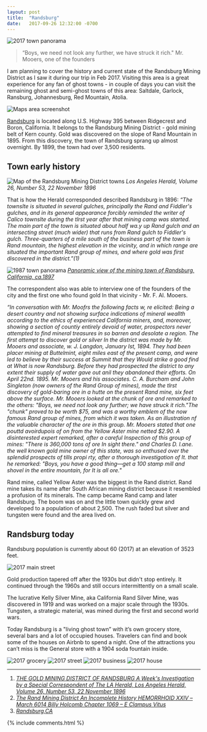 ```yaml
---
layout: post
title:  "Randsburg"
date:   2017-09-26 12:32:00 -0700
---
```

![2017 town panorama][2017_panorama]

>“Boys, we need not look any further, we have struck it rich."
Mr. Mooers, one of the founders

I am planning to cover the history and current state of the Randsburg Mining District as I saw it during our trip in Feb 2017. Visiting this area is a great experience for any fan of ghost towns - in couple of days you can visit the remaining ghost and semi-ghost towns of this area: Saltdale, Garlock, Ransburg, Johannesburg, Red Mountain, Atolia.

![Maps area screenshot][map]

[Randsburg](https://www.google.com/maps/place/Randsburg,+CA) is located along U.S. Highway 395 between Ridgecrest and Boron, California. It belongs to the Randsburg Mining District - gold mining belt of Kern county.
Gold was discovered on the slope of Rand Mountain in 1895. From this discovery, the town of Randsburg sprang up almost overnight. By 1899, the town had over 3,500 residents.

## Town early history

![Map of the Randsburg Mining District towns][newspaper_screenshot]
<i>Los Angeles Herald, Volume 26, Number 53, 22 November 1896</i>

That is how the Herald corresponded described Randsburg in 1896: <i>“The townslte is situated in several gulches, principally the Rand and Fiddler's gulches, and in its general appearance forcibly reminded the writer of Calico townslte during the tlrst year after that mining camp was started. The main part of the town is situated about half wa.y up Rand gulch and an intersecting street (much wider) that runs from Rand gulch to Fiddler's gulch. Three-quarters of a mile south of the business part of the town is Rand mountain, the highest elevation in the vicinity, and in which range are situated the important Rand group of mines, and where gold was first discovered in the district.”(1) </i>

![1987 town panorama][1987_panorama]
<i>[Panoramic view of the mining town of Randsburg, California, ca.1897](http://digitallibrary.usc.edu/cdm/singleitem/collection/p15799coll65/id/7516/rec/4)</i>

The correspondent also was able to interview one of the founders of the city and the first one who found gold In that vicinity - Mr. F. AI. Mooers.

<i>“In conversation with Mr. Moofrs the following facts w, re elicited: Being a desert country and not showing surface indications of mineral weallth according to the ethics of experienced California miners, and, moreover, showing a section of countiy entirely devoid of water, prospectors never attempted to find mineral treasures in so barren and desolate a region.
The first attempt to discover gold or silver In the district was made by Mr. Mooers and associate, w. J. Langdon, January Ist, 1894. They had been placer mining at Buttelmint, eight miles east of the present camp, and were led to believe by their success at Summit that they Would strike a good find at What is now Randsburg. Before they had prospected the district to any extent their supply of water gave out anil they abandoned their efforts. On April 22nd. 1895. Mr. Mooers and his associates. C. A. Burcham and John Singleton (now owners of the Rand Group of mines), made the tlrst discovery of gold-baring ore in a hutte on the present Rand mine, six feet above the surface. Mr. Mooers looked at the chunk of ore and remarked to the others: "Boys, we need not look any further; we have struck it rich."The "chunk" proved to be worth $75, and was a worthy emblem of the now famous Rand group of mines, from which it was taken. As an illustration nf the valuable character of the ore in this group. Mr. Mooers stated that one pouttd avoirdupois of on from the Yellow Aster mine netted $2.90. A disinterested expert remarked, after a careful Inspection of this group of mines: "There is 360,000 tons of ore In sight there." and Charles D. l.ane. the well known gold mine owner of this state, was so enthused over the splendid prospects of tills propi rty, after a thorough investigation of It. that he remarked: "Boys, you have a good thing—get a 100 stamp mill and shovel in the entire mountain, for It is all ore."</i>

Rand mine, called Yellow Aster was the biggest in the Rand district. Rand mine takes its name after South African mining district because it resembled a profusion of its minerals. The camp became Rand camp and later Randsburg. The boom was on and the little town quickly grew and developed to a population of about 2,500. The rush faded but silver and tungsten were found and the area lived on.

## Randsburg today

Randsburg population is currently about 60 (2017) at an elevation of 3523 feet.

![2017 main street][main_street]

Gold production tapered off after the 1930s but didn't stop entirely. It continued through the 1960s and still occurs intermittently on a small scale.

The lucrative Kelly Silver Mine, aka California Rand Silver Mine, was discovered in 1919 and was worked on a major scale through the 1930s. Tungsten, a strategic material, was mined during the first and second world wars.

Today Randsburg is a "living ghost town” with it’s own grocery store, several bars and a lot of occupied houses. Travelers can find and book some of the houses on Airbnb to spend a night.
One of the attractions you can’t miss is the General store with a 1904 soda fountain inside.

![2017 grocery][grocery]
![2017 street][street]
![2017 business][local_business]
![2017 house][house]


***


1. <i>[THE GOLD MINING DISTRICT OF RANDSBURG A Week's Investigation by a Special Correspondent of The LA Herald, Los Angeles Herald, Volume 26, Number 53, 22 November 1896](https://cdnc.ucr.edu/cgi-bin/cdnc?a=d&d=LAH18961122.2.54)</i>
2. <i>[The Rand Mining District An Incomplete History HEMORRHOID XXIV – March 6014 Billy Holcomb Chapter 1069 – E Clampus Vitus](https://www.billyholcomb.com/wp-content/uploads/2016/09/6014Rand-Mining-District-History.pdf)</i>
3. <i>[Randsburg,CA](http://digital-desert.com/randsburg-ca/)</i>

[newspaper_screenshot]: {{site.url}}/assets/newspaper.png  "Map of the Randsburg Mining District towns"
[1987_panorama]: {{site.url}}/assets/Panoramic_view_of_the_mining_town_of_Randsburg_California_ca1897.jpg "1987 town panorama"
[2017_panorama]: {{site.url}}/assets/randsburg_panorama.jpg "1987 town panorama"
[main_street]: {{site.url}}/assets/main_street.jpg "Randsburg Main street 2017"
[grocery]: {{site.url}}/assets/grocery_store.jpg "Randsburg Grocery store 2017"
[street]: {{site.url}}/assets/street.jpg "Randsburg street view"
[local_business]: {{site.url}}/assets/local_business.jpg "Randsburg local business"
[house]: {{site.url}}/assets/house.jpg "Randsburg houses"
[map]: {{site.url}}/assets/mining_district_map.png "Google map screenshot pf the area"

<section>
    {% include comments.html %}
  </section>

  


